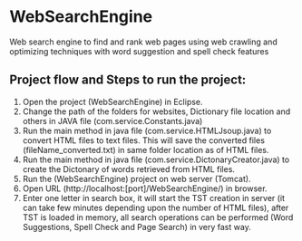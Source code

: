 # WebSearchEngine
Web search engine to find and rank web pages using web crawling and optimizing techniques with word suggestion and spell check features


## Project flow and Steps to run the project:
1. Open the project (WebSearchEngine) in Eclipse.
2. Change the path of the folders for websites, Dictionary file location and others in JAVA file (com.service.Constants.java)
3. Run the main method in java file (com.service.HTMLJsoup.java) to convert HTML files to text files. This will save the converted files (fileName_converted.txt) in same folder location as of HTML files.
4. Run the main method in java file (com.service.DictonaryCreator.java) to create the Dictonary of words retrieved from HTML files.
5. Run the (WebSearchEngine) project on web server (Tomcat).
6. Open URL (http://localhost:[port]/WebSearchEngine/) in browser.
7. Enter one letter in search box, it will start the TST creation in server (it can take few minutes depending upon the number of HTML files), after TST is loaded in memory, all search operations can be performed (Word Suggestions, Spell Check and Page Search) in very fast way.
